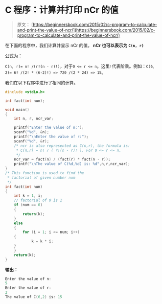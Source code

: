 # C 程序：计算并打印 nCr 的值

> 原文： [https://beginnersbook.com/2015/02/c-program-to-calculate-and-print-the-value-of-ncr/](https://beginnersbook.com/2015/02/c-program-to-calculate-and-print-the-value-of-ncr/)

在下面的程序中，我们计算并显示 nCr 的值。 **nCr 也可以表示为 `C(n, r)`**

公式为：

`C(n, r)= n! /(r!(n - r)!)`，对于`0 <= r <= n`。这里`!`代表阶乘。例如：`C(6, 2)= 6! /(2! * (6-2)!) => 720 /(2 * 24) => 15`。

我们在以下程序中进行了相同的计算。

```c
#include <stdio.h>

int fact(int num);

void main()
{
    int n, r, ncr_var;

    printf("Enter the value of n:");
    scanf("%d", &n);
    printf("\nEnter the value of r:");
    scanf("%d", &r);
    /* ncr is also represented as C(n,r), the formula is:
     * C(n,r) = n! / ( r!(n - r)! ). For 0 <= r <= n.
     */
    ncr_var = fact(n) / (fact(r) * fact(n - r));
    printf("\nThe value of C(%d,%d) is: %d",n,r,ncr_var);
}
/* This function is used to find the 
 * factorial of given number num
 */
int fact(int num)
{
    int k = 1, i;
    // factorial of 0 is 1
    if (num == 0)
    {
        return(k);
    }
    else
    {
        for (i = 1; i <= num; i++)
    {
            k = k * i;
	}
    }
    return(k);
}
```

**输出：**

```c
Enter the value of n:
5 
Enter the value of r:
2
The value of C(6,2) is: 15
```